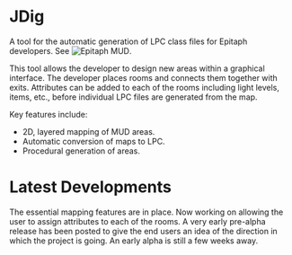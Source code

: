 JDig
====

A tool for the automatic generation of LPC class files for Epitaph developers.  See ![Epitaph MUD](www.drakkos.co.uk).

This tool allows the developer to design new areas within a graphical interface.  The developer places rooms and connects them together with exits.  Attributes can be added to each of the rooms including light levels, items, etc., before individual LPC files are generated from the map.

Key features include:

- 2D, layered mapping of MUD areas.
- Automatic conversion of maps to LPC.
- Procedural generation of areas.

Latest Developments
===================

The essential mapping features are in place.  Now working on allowing the user to assign attributes to each of the rooms.  A very early pre-alpha release has been posted to give the end users an idea of the direction in which the project is going.  An early alpha is still a few weeks away.
